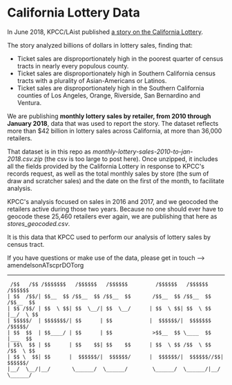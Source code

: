 # California Lottery Data

In June 2018, KPCC/LAist published [a story on the California Lottery](http://laist.com/2018/06/19/lottery.php).

The story analyzed billions of dollars in lottery sales, finding that:

* Ticket sales are disproportionately high in the poorest quarter of census tracts in nearly every populous county.
* Ticket sales are disproportionately high in Southern California census tracts with a plurality of Asian-Americans or Latinos.
* Ticket sales are disproportionately high in the Southern California counties of Los Angeles, Orange, Riverside, San Bernardino and Ventura.

We are publishing **monthly lottery sales by retailer, from 2010 through January 2018**, data that was used to report the story. The dataset reflects more than $42 billion in lottery sales across California, at more than 36,000 retailers.

That dataset is in this repo as *monthly-lottery-sales-2010-to-jan-2018.csv.zip* (the csv is too large to post here). Once unzipped, it includes all the fields provided by the California Lottery in response to KPCC's records request, as well as the total monthly sales by store (the sum of draw and scratcher sales) and the date on the first of the month, to facilitate analysis.

KPCC's analysis focused on sales in 2016 and 2017, and we geocoded the retailers active during those two years. Because no one should ever have to geocode these 25,460 retailers ever again, we are publishing that here as *stores_geocoded.csv*.

It is this data that KPCC used to perform our analysis of lottery sales by census tract.

If you have questions or make use of the data, please get in touch --> amendelsonATscprDOTorg

----


```
 /$$   /$$ /$$$$$$$   /$$$$$$   /$$$$$$         /$$$$$$   /$$$$$$      /$$$$$$ 
| $$  /$$/| $$__  $$ /$$__  $$ /$$__  $$       /$$__  $$ /$$__  $$    /$$__  $$
| $$ /$$/ | $$  \ $$| $$  \__/| $$  \__/      | $$  \ $$| $$  \ $$   |__/  \ $$
| $$$$$/  | $$$$$$$/| $$      | $$            |  $$$$$$/|  $$$$$$$      /$$$$$/
| $$  $$  | $$____/ | $$      | $$             >$$__  $$ \____  $$     |___  $$
| $$\  $$ | $$      | $$    $$| $$    $$      | $$  \ $$ /$$  \ $$    /$$  \ $$
| $$ \  $$| $$      |  $$$$$$/|  $$$$$$/      |  $$$$$$/|  $$$$$$//$$|  $$$$$$/
|__/  \__/|__/       \______/  \______/        \______/  \______/|__/ \______/ 
```                                   
                                        
